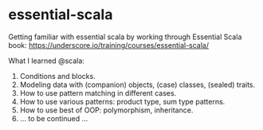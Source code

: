 # essential-scala
Getting familiar with essential scala by working through Essential Scala book:
https://underscore.io/training/courses/essential-scala/

What I learned @scala:

 1. Conditions and blocks.
 2. Modeling data with (companion) objects, (case) classes, (sealed) traits.
 3. How to use pattern matching in different cases.
 4. How to use various patterns: product type, sum type patterns.
 5. How to use best of OOP: polymorphism, inheritance.
 6. ... to be continued ...
